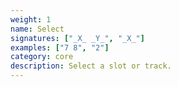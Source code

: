 ```yaml
---
weight: 1
name: Select
signatures: ["_X_ _Y_", "_X_"]
examples: ["7 8", "2"]
category: core
description: Select a slot or track.
---
```

